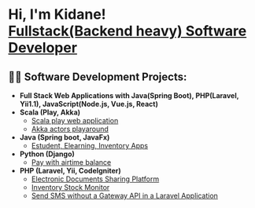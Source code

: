 <h1>Hi, I'm Kidane! <br/><a href="https://github.com/kidane-gebremedhin">Fullstack(Backend heavy) Software Developer</a></h1>

<h2>👨‍💻 Software Development Projects:</h2>

- <b>Full Stack Web Applications with Java(Spring Boot), PHP(Laravel, Yii1.1), JavaScript(Node.js, Vue.js, React)</b>
- <b>Scala (Play, Akka)</b>
  - [Scala play web application](https://github.com/kidane-gebremedhin/Scala-play-webapp)
  - [Akka actors playaround](https://github.com/kidane-gebremedhin/Akka-actors-playaround-SCALA)
- <b>Java (Spring boot, JavaFx)</b>
  - [Estudent, Elearning, Inventory Apps](https://github.com/kidane-gebremedhin/JavaApps)
- <b>Python (Django)</b>
  - [Pay with airtime balance](https://github.com/kidane-gebremedhin/Paywith-Airtime-Balance-Django)
- <b>PHP (Laravel, Yii, CodeIgniter)</b>
  - [Electronic Documents Sharing Platform](https://github.com/kidane-gebremedhin/edms)
  - [Inventory Stock Monitor](https://github.com/kidane-gebremedhin/stock)
  - [Send SMS without a Gateway API in a Laravel Application](https://github.com/kidane-gebremedhin/SMS_APP)

<!--
**kidane-gebremedhin/kidane-gebremedhin** is a ✨ _special_ ✨ repository because its `README.md` (this file) appears on your GitHub profile.

Here are some ideas to get you started:

- 🔭 I’m currently working on ...
- 🌱 I’m currently learning ...
- 👯 I’m looking to collaborate on ...
- 🤔 I’m looking for help with ...
- 💬 Ask me about ...
- 📫 How to reach me: ...
- 😄 Pronouns: ...
- ⚡ Fun fact: ...
-->
